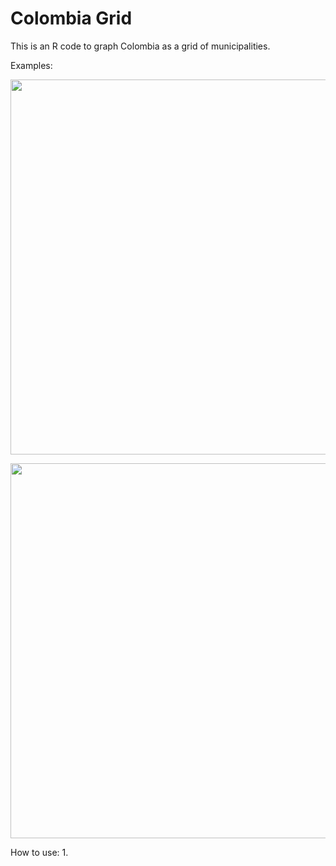 # Colombia Grid
This is an R code to graph Colombia as a grid of municipalities.

Examples:
<p align="left">
  <img src="https://drive.google.com/uc?export=view&id=1ap6Msp4L0oli9us7uK45Y7j-tAUxGdOZ" width="600"/>
</p>

<p align="left">
  <img src="https://drive.google.com/uc?export=view&id=1KB27Bvdeu0eQOJdXqZS_0cOC2H09Q6Fp" width="600"/>
</p>

How to use:
1. 
